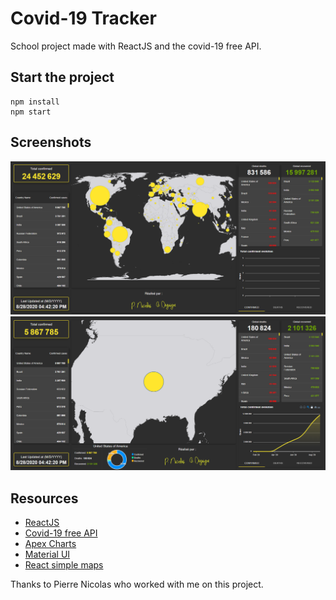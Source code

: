 # Covid-19 Tracker
School project made with ReactJS and the covid-19 free API.

## Start the project

```
npm install
npm start
```

## Screenshots

![Covid-19 Tracker Screenshot 1](https://github.com/bdeguigne/Covid-19-Tracker/blob/master/public/readme/Capture%201.PNG)
![Covid-19 Tracker Screenshot 2](https://github.com/bdeguigne/Covid-19-Tracker/blob/master/public/readme/Capture%202.PNG)

## Resources

- [ReactJS](https://reactjs.org/)
- [Covid-19 free API](https://covid19api.com/)
- [Apex Charts](https://apexcharts.com/)
- [Material UI](https://material-ui.com/)
- [React simple maps](https://www.react-simple-maps.io/)

Thanks to Pierre Nicolas who worked with me on this project.
